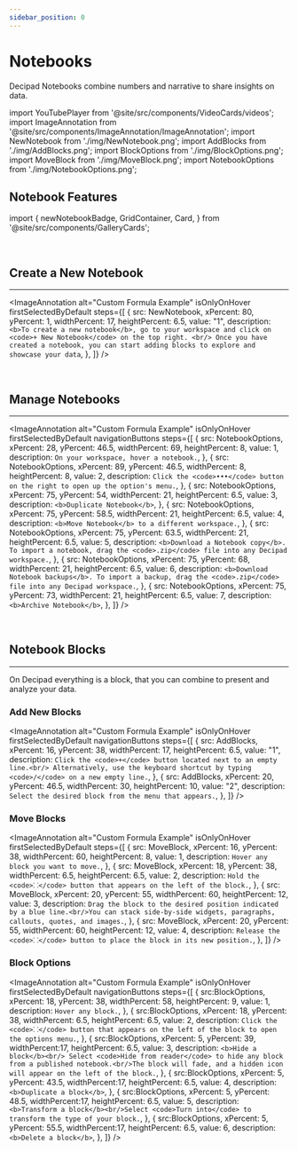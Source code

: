 ```yaml
---
sidebar_position: 0
---
```


# Notebooks

Decipad Notebooks combine numbers and narrative to share insights on data.

import YouTubePlayer from '@site/src/components/VideoCards/videos';
import ImageAnnotation from '@site/src/components/ImageAnnotation/ImageAnnotation';
import NewNotebook from './img/NewNotebook.png';
import AddBlocks from './img/AddBlocks.png';
import BlockOptions from './img/BlockOptions.png';
import MoveBlock from './img/MoveBlock.png';
import NotebookOptions from './img/NotebookOptions.png';

<YouTubePlayer videoId="R-RgJ2F8PSY" thumbnailUrl="/docs/img/thumbnails/thumbnail-first-notebook.png"/>

## Notebook Features

import {
newNotebookBadge,
GridContainer,
Card,
} from '@site/src/components/GalleryCards';

<GridContainer>
              <Card
                title="Formulas"
                notebook="/docs/quick-start/formulas"
                description="Create quick calculations people can follow."
              />
              <Card
                title="Tables"
                notebook="/docs/quick-start/tables"
                description="Organize data and create quick calculations."
              />
              <Card
                title="Charts"
                notebook="/docs/quick-start/charts"
                description="Create quick visualizations for your data."
              />
              <Card
                title="Data Views"
                notebook="/docs/quick-start/data-views"
                description="Pivot your data to quickly highlight information."
              />
              <Card
                title="Interactive Widgets"
                notebook="/docs/quick-start/widgets"
                description="Explore data in real-time and create interactive notebooks."
              />
              <Card
                title="Inline Results"
                notebook="/docs/quick-start/inline-results"
                description="Explain results and conclusions."
              />
             <Card
                title="Data Integrations"
                notebook="/docs/integrations/basics"
                description="Quickly import data to analyze and visualize."
              />
            </GridContainer>

<!--
1. **Add Formulas**: You can use formulas to perform calculations on data, such as adding or multiplying numbers together. Formulas are useful for displaying information in a clear and organized way.

2. **Add Tables**: Tables help you organize data, making it easier to read and understand. You can also use tables to perform calculations using formulas.

3. **Add Charts**: Charts are visual representations of data that can help you understand trends or patterns in the data. You can add charts to display table data in a way that is easy to read and interpret.

4. **Add Data Views**: Data Views allow you to group and pivot your table data in various ways. This feature is particularly useful when dealing with large data sets, as it allows you to quickly identify the information that is most relevant to your analysis.

5. **Drag Numbers Inline to Explain**: You can drag numbers into your text to provide additional context or explanation about how they are used in the formulas. This helps to make your explanations more clear and understandable.

6. **Add Interactive Widgets**: Interactive widgets are elements within the notebook that allow you to input or change data in real-time. You can use these widgets to create interactive notebooks or explore scenarios.

7. **Import Data**: You can easily import data into your notebook from various sources, including CSV and Google Sheets. This allows you to quickly analyze and visualize data without having to manually enter it into your notebook.

-->

<br/>

## Create a New Notebook

---

<ImageAnnotation
alt="Custom Formula Example"
isOnlyOnHover
firstSelectedByDefault
steps={[
{
src: NewNotebook,
xPercent: 80,
yPercent: 1,
widthPercent: 17,
heightPercent: 6.5,
value: "1",
description: `<b>To create a new notebook</b>, go to your workspace and click on <code>+ New Notebook</code> on the top right. <br/>
Once you have created a notebook, you can start adding blocks to explore and showcase your data`,
},
]}
/>

<br/>

## Manage Notebooks

---

<ImageAnnotation
alt="Custom Formula Example"
isOnlyOnHover
firstSelectedByDefault
navigationButtons
steps={[
{
src: NotebookOptions,
xPercent: 28,
yPercent: 46.5,
widthPercent: 69,
heightPercent: 8,
value: 1,
description: `On your workspace, hover a notebook.`,
},
{
src: NotebookOptions,
xPercent: 89,
yPercent: 46.5,
widthPercent: 8,
heightPercent: 8,
value: 2,
description: `Click the <code>•••</code> button on the right to open up the option's menu.`,
},
{
src: NotebookOptions,
xPercent: 75,
yPercent: 54,
widthPercent: 21,
heightPercent: 6.5,
value: 3,
description: `<b>Duplicate Notebook</b>`,
},
{
src: NotebookOptions,
xPercent: 75,
yPercent: 58.5,
widthPercent: 21,
heightPercent: 6.5,
value: 4,
description: `<b>Move Notebook</b> to a different workspace.`,
},
{
src: NotebookOptions,
xPercent: 75,
yPercent: 63.5,
widthPercent: 21,
heightPercent: 6.5,
value: 5,
description: `<b>Download a Notebook copy</b>. To import a notebook, drag the <code>.zip</code> file into any Decipad workspace.`,
},
{
src: NotebookOptions,
xPercent: 75,
yPercent: 68,
widthPercent: 21,
heightPercent: 6.5,
value: 6,
description: `<b>Download Notebook backups</b>. To import a backup, drag the <code>.zip</code> file into any Decipad workspace.`,
},
{
src: NotebookOptions,
xPercent: 75,
yPercent: 73,
widthPercent: 21,
heightPercent: 6.5,
value: 7,
description: `<b>Archive Notebook</b>`,
},
]}
/>

<br/>

## Notebook Blocks

---

On Decipad everything is a block, that you can combine to present and analyze your data.

### Add New Blocks

<ImageAnnotation
alt="Custom Formula Example"
isOnlyOnHover
firstSelectedByDefault
navigationButtons
steps={[
{
src: AddBlocks,
xPercent: 16,
yPercent: 38,
widthPercent: 17,
heightPercent: 6.5,
value: "1",
description: `Click the <code>+</code> button located next to an empty line.<br/> Alternatively, use the keyboard shortcut by typing <code>/</code> on a new empty line.`,
},
{
src: AddBlocks,
xPercent: 20,
yPercent: 46.5,
widthPercent: 30,
heightPercent: 10,
value: "2",
description: `Select the desired block from the menu that appears.`,
},
]}
/>

### Move Blocks

<ImageAnnotation
alt="Custom Formula Example"
isOnlyOnHover
firstSelectedByDefault
steps={[
{
src: MoveBlock,
xPercent: 16,
yPercent: 38,
widthPercent: 60,
heightPercent: 8,
value: 1,
description: `Hover any block you want to move.`,
},
{
src: MoveBlock,
xPercent: 18,
yPercent: 38,
widthPercent: 6.5,
heightPercent: 6.5,
value: 2,
description: `Hold the <code>⸬</code> button that appears on the left of the block.`,
},
{
src: MoveBlock,
xPercent: 20,
yPercent: 55,
widthPercent: 60,
heightPercent: 12,
value: 3,
description: `Drag the block to the desired position indicated by a blue line.<br/>You can stack side-by-side widgets, paragraphs, callouts, quotes, and images.`,
},
{
src: MoveBlock,
xPercent: 20,
yPercent: 55,
widthPercent: 60,
heightPercent: 12,
value: 4,
description: `Release the <code>⸬</code> button to place the block in its new position.`,
},
]}
/>

### Block Options

<ImageAnnotation
alt="Custom Formula Example"
isOnlyOnHover
firstSelectedByDefault
navigationButtons
steps={[
{
src:BlockOptions,
xPercent: 18,
yPercent: 38,
widthPercent: 58,
heightPercent: 9,
value: 1,
description: `Hover any block.`,
},
{
src:BlockOptions,
xPercent: 18,
yPercent: 38,
widthPercent: 6.5,
heightPercent: 6.5,
value: 2,
description: `Click the <code>⸬</code> button that appears on the left of the block to open the options menu.`,
},
{
src:BlockOptions,
xPercent: 5,
yPercent: 39,
widthPercent:17,
heightPercent: 6.5,
value: 3,
description: `<b>Hide a block</b><br/> Select <code>Hide from reader</code> to hide any block from a published notebook.<br/>The block will fade, and a hidden icon will appear on the left of the block.`,
},
{
src:BlockOptions,
xPercent: 5,
yPercent: 43.5,
widthPercent:17,
heightPercent: 6.5,
value: 4,
description: `<b>Duplicate a block</b>`,
},
{
src:BlockOptions,
xPercent: 5,
yPercent: 48.5,
widthPercent:17,
heightPercent: 6.5,
value: 5,
description: `<b>Transform a block</b><br/>Select <code>Turn into</code> to transform the type of your block.`,
},
{
src:BlockOptions,
xPercent: 5,
yPercent: 55.5,
widthPercent:17,
heightPercent: 6.5,
value: 6,
description: `<b>Delete a block</b>`,
},
]}
/>

<!--


## Notebook Blocks

On Decipad everything is a block, that you can combine to present and analyze your data.

**Add a Block**:

1. Click the `+` button located next to an empty line.
2. Select the desired block from the menu that appears.
   - Alternatively, use the keyboard shortcut by typing `/` on a new empty line, writing the name of the block, and pressing `Enter` to add it to your notebook.

**Move a Block**:

1. Hover over the block you want to move.
2. Hold the `⸬` button that appears on the left of the block.
3. Drag the block to the desired position indicated by a blue line.
4. Release the `⸬` button to place the block in its new position.

**Delete a Block**:

1. Hover over the block you want to delete.
2. Click the `⸬` button that appears on the left of the block.
3. Select `Delete` from the options.

**Duplicate a Block**:

1. Hover over the block you want to duplicate.
2. Click the `⸬` button that appears on the left of the block.
3. Select `Duplicate` from the options.

**Stack Blocks Side-by-Side**

You can stack widgets, paragraphs, callouts, quotes, and images.

1. Hover over the block you want to stack.
2. Hold the `⸬` button that appears on the left of the block.
3. Drag the block to the desired position indicated by a blue line.
4. When you see a vertical line indicating alignment, release the block.

**Hide a Block from a Reader**

1. Hover over the block you want to hide.
2. Click the `⸬` button that appears on the left of the block.
3. Select `Hide from reader` from the options.
   - The block will fade, and a hidden icon will appear on the left of the block.



## Manage Notebooks

- **Duplicate your notebook**: Go to your workspace, hover over the notebook you want to duplicate, click the `•••` button on the right, and select `Duplicate`.

- **Archive a notebook**: Go to your workspace, hover over the notebook you want to archive, click the `•••` button on the right, and select `Archive`.

- **Delete a notebook**: Go to your workspace, click on the archived notebooks section, hover over the notebook you want to delete, click the `•••` button on the right, and select `Delete`.

- **Download a notebook**: Go to your workspace, hover over the notebook you want to export, click the `•••` button, and click `Download`. To import a notebook, drag the `.zip` file into any Decipad workspace.

- **Duplicate a notebook**: Make sure you're logged in. Go to the published notebook you want to duplicate, then click `Duplicate Notebook` on the top right. Find examples to duplicate in our [Gallery of examples](/gallery).

-->
